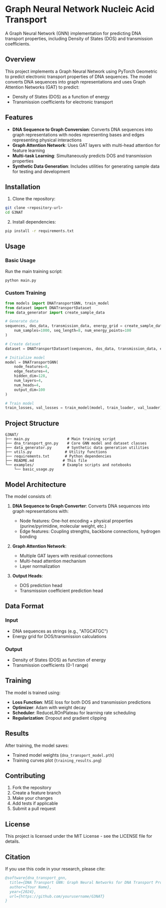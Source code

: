 # Graph Neural Network Nucleic Acid Transport

A Graph Neural Network (GNN) implementation for predicting DNA transport properties, including Density of States (DOS) and transmission coefficients.

## Overview

This project implements a Graph Neural Network using PyTorch Geometric to predict electronic transport properties of DNA sequences. The model converts DNA sequences into graph representations and uses Graph Attention Networks (GAT) to predict:

- Density of States (DOS) as a function of energy
- Transmission coefficients for electronic transport

## Features

- **DNA Sequence to Graph Conversion**: Converts DNA sequences into graph representations with nodes representing bases and edges representing physical interactions
- **Graph Attention Network**: Uses GAT layers with multi-head attention for feature learning
- **Multi-task Learning**: Simultaneously predicts DOS and transmission properties
- **Synthetic Data Generation**: Includes utilities for generating sample data for testing and development

## Installation

1. Clone the repository:
```bash
git clone <repository-url>
cd G3NAT
```

2. Install dependencies:
```bash
pip install -r requirements.txt
```

## Usage

### Basic Usage

Run the main training script:
```bash
python main.py
```

### Custom Training

```python
from models import DNATransportGNN, train_model
from dataset import DNATransportDataset
from data_generator import create_sample_data

# Generate data
sequences, dos_data, transmission_data, energy_grid = create_sample_data(
    num_samples=1000, seq_length=8, num_energy_points=100
)

# Create dataset
dataset = DNATransportDataset(sequences, dos_data, transmission_data, energy_grid)

# Initialize model
model = DNATransportGNN(
    node_features=8,
    edge_features=4,
    hidden_dim=128,
    num_layers=4,
    num_heads=4,
    output_dim=100
)

# Train model
train_losses, val_losses = train_model(model, train_loader, val_loader)
```

## Project Structure

```
G3NAT/
├── main.py                 # Main training script
├── dna_transport_gnn.py    # Core GNN model and dataset classes
├── data_generator.py       # Synthetic data generation utilities
├── utils.py               # Utility functions
├── requirements.txt       # Python dependencies
├── README.md             # This file
└── examples/             # Example scripts and notebooks
    └── basic_usage.py
```

## Model Architecture

The model consists of:

1. **DNA Sequence to Graph Converter**: Converts DNA sequences into graph representations with:
   - Node features: One-hot encoding + physical properties (purine/pyrimidine, molecular weight, etc.)
   - Edge features: Coupling strengths, backbone connections, hydrogen bonding

2. **Graph Attention Network**: 
   - Multiple GAT layers with residual connections
   - Multi-head attention mechanism
   - Layer normalization

3. **Output Heads**:
   - DOS prediction head
   - Transmission coefficient prediction head

## Data Format

### Input
- DNA sequences as strings (e.g., "ATGCATGC")
- Energy grid for DOS/transmission calculations

### Output
- Density of States (DOS) as function of energy
- Transmission coefficients (0-1 range)

## Training

The model is trained using:
- **Loss Function**: MSE loss for both DOS and transmission predictions
- **Optimizer**: Adam with weight decay
- **Scheduler**: ReduceLROnPlateau for learning rate scheduling
- **Regularization**: Dropout and gradient clipping

## Results

After training, the model saves:
- Trained model weights (`dna_transport_model.pth`)
- Training curves plot (`training_results.png`)

## Contributing

1. Fork the repository
2. Create a feature branch
3. Make your changes
4. Add tests if applicable
5. Submit a pull request

## License

This project is licensed under the MIT License - see the LICENSE file for details.

## Citation

If you use this code in your research, please cite:

```bibtex
@software{dna_transport_gnn,
  title={DNA Transport GNN: Graph Neural Networks for DNA Transport Property Prediction},
  author={Your Name},
  year={2024},
  url={https://github.com/yourusername/G3NAT}
}
``` 